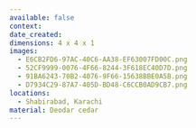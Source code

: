 ```yaml
---
available: false
context:
date_created:
dimensions: 4 x 4 x 1
images:
  - E6CB2FD6-97AC-40C6-AA38-EF63007FD00C.png
  - 52CF9999-0076-4F66-8244-3F618EC40D7D.png
  - 91BA6243-70B2-4076-9F66-15638BBE0A5B.png
  - D7934C29-87A7-405D-BD48-C6CCB0AD9CB7.png
locations:
  - Shabirabad, Karachi
material: Deodar cedar
---
```

